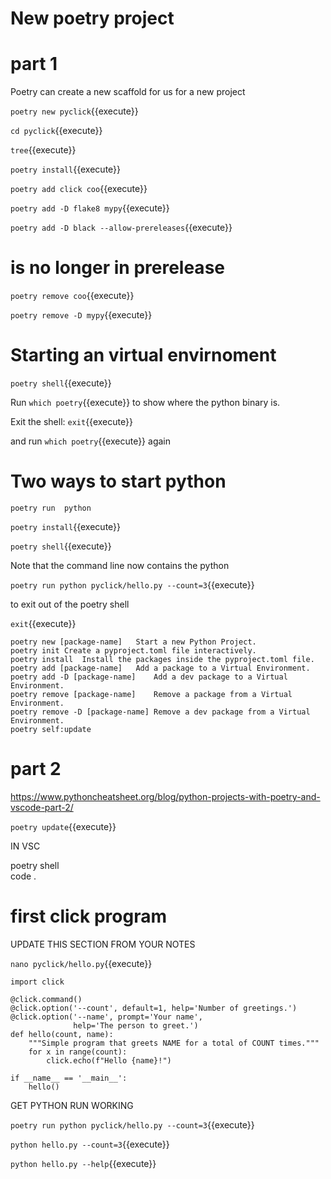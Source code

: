 # New poetry project

# part 1

Poetry can create a new scaffold for us for a new project

`poetry new pyclick`{{execute}}

`cd pyclick`{{execute}}

`tree`{{execute}}

`poetry install`{{execute}}

`poetry add click coo`{{execute}}

`poetry add -D flake8 mypy`{{execute}}

`poetry add -D black --allow-prereleases`{{execute}}

# is no longer in prerelease

`poetry remove coo`{{execute}}

`poetry remove -D mypy`{{execute}}

# Starting an virtual envirnoment

`poetry shell`{{execute}}

Run `which poetry`{{execute}} to show where the python binary is.

Exit the shell:  `exit`{{execute}}

and run  `which poetry`{{execute}} again



# Two ways to start python

`poetry run  python`

`poetry install`{{execute}}

`poetry shell`{{execute}}

Note that the command line now contains the python 

`poetry run python pyclick/hello.py --count=3`{{execute}}


to exit out of the poetry shell

`exit`{{execute}}

```
poetry new [package-name]	Start a new Python Project.
poetry init	Create a pyproject.toml file interactively.
poetry install	Install the packages inside the pyproject.toml file.
poetry add [package-name]	Add a package to a Virtual Environment.
poetry add -D [package-name]	Add a dev package to a Virtual Environment.
poetry remove [package-name]	Remove a package from a Virtual Environment.
poetry remove -D [package-name]	Remove a dev package from a Virtual Environment.
poetry self:update
```

# part 2

https://www.pythoncheatsheet.org/blog/python-projects-with-poetry-and-vscode-part-2/

`poetry update`{{execute}}

IN VSC

poetry shell   
code .

# first click program

UPDATE THIS SECTION FROM YOUR NOTES 

`nano pyclick/hello.py`{{execute}}


```
import click

@click.command()
@click.option('--count', default=1, help='Number of greetings.')
@click.option('--name', prompt='Your name',
              help='The person to greet.')
def hello(count, name):
    """Simple program that greets NAME for a total of COUNT times."""
    for x in range(count):
        click.echo(f"Hello {name}!")

if __name__ == '__main__':
    hello()

```
GET PYTHON RUN WORKING

`poetry run python pyclick/hello.py --count=3`{{execute}}

`python hello.py --count=3`{{execute}}

`python hello.py --help`{{execute}}